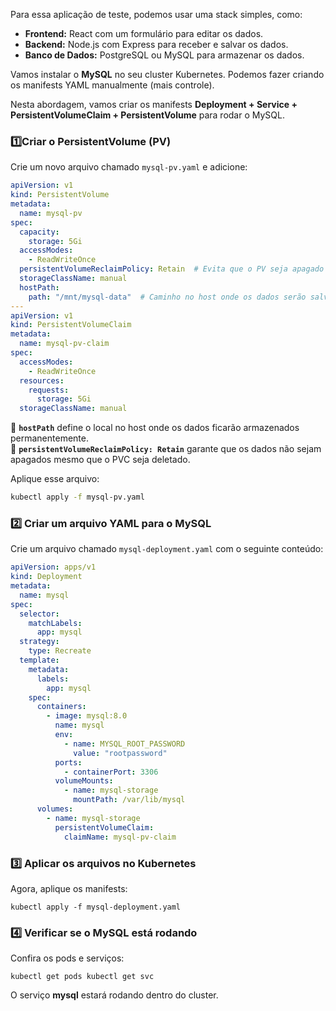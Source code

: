 
Para essa aplicação de teste, podemos usar uma stack simples, como:

- **Frontend:** React com um formulário para editar os dados.
- **Backend:** Node.js com Express para receber e salvar os dados.
- **Banco de Dados:** PostgreSQL ou MySQL para armazenar os dados.

Vamos instalar o **MySQL** no seu cluster Kubernetes. Podemos fazer criando os manifests YAML manualmente (mais controle).

Nesta abordagem, vamos criar os manifests **Deployment + Service + PersistentVolumeClaim + PersistentVolume** para rodar o MySQL.

### 1️⃣Criar o PersistentVolume (PV)

Crie um novo arquivo chamado `mysql-pv.yaml` e adicione:

```yaml
apiVersion: v1
kind: PersistentVolume
metadata:
  name: mysql-pv
spec:
  capacity:
    storage: 5Gi
  accessModes:
    - ReadWriteOnce
  persistentVolumeReclaimPolicy: Retain  # Evita que o PV seja apagado ao deletar o PVC
  storageClassName: manual
  hostPath:
    path: "/mnt/mysql-data"  # Caminho no host onde os dados serão salvos
---
apiVersion: v1
kind: PersistentVolumeClaim
metadata:
  name: mysql-pv-claim
spec:
  accessModes:
    - ReadWriteOnce
  resources:
    requests:
      storage: 5Gi
  storageClassName: manual
```

🔹 **`hostPath`** define o local no host onde os dados ficarão armazenados permanentemente.  
🔹 **`persistentVolumeReclaimPolicy: Retain`** garante que os dados não sejam apagados mesmo que o PVC seja deletado.

Aplique esse arquivo:
```bash
kubectl apply -f mysql-pv.yaml
```

### 2️⃣ Criar um arquivo YAML para o MySQL

Crie um arquivo chamado `mysql-deployment.yaml` com o seguinte conteúdo:
```yaml
apiVersion: apps/v1
kind: Deployment
metadata:
  name: mysql
spec:
  selector:
    matchLabels:
      app: mysql
  strategy:
    type: Recreate
  template:
    metadata:
      labels:
        app: mysql
    spec:
      containers:
        - image: mysql:8.0
          name: mysql
          env:
            - name: MYSQL_ROOT_PASSWORD
              value: "rootpassword"
          ports:
            - containerPort: 3306
          volumeMounts:
            - name: mysql-storage
              mountPath: /var/lib/mysql
      volumes:
        - name: mysql-storage
          persistentVolumeClaim:
            claimName: mysql-pv-claim
```


### **3️⃣ Aplicar os arquivos no Kubernetes**

Agora, aplique os manifests:
```shell
kubectl apply -f mysql-deployment.yaml
```

### **4️⃣ Verificar se o MySQL está rodando**

Confira os pods e serviços:
```shell
kubectl get pods kubectl get svc
```

O serviço **mysql** estará rodando dentro do cluster.